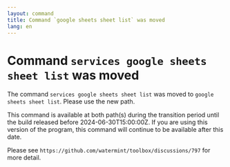 ```yaml
---
layout: command
title: Command `google sheets sheet list` was moved
lang: en
---
```


# Command `services google sheets sheet list` was moved

The command `services google sheets sheet list` was moved to `google sheets sheet list`. Please use the new path.

This command is available at both path(s) during the transition period until the build released before 2024-06-30T15:00:00Z. If you are using this version of the program, this command will continue to be available after this date.

Please see `https://github.com/watermint/toolbox/discussions/797` for more detail.


